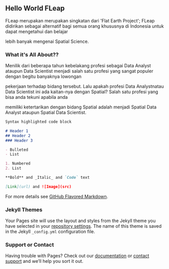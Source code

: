 ## Hello World FLeap

FLeap merupakan merupakan singkatan dari 'Flat Earth Project'; FLeap didirikan sebagai alternatif bagi semua orang khususnya di Indonesia untuk dapat mengetahui dan belajar 

lebih banyak mengenai Spatial Science.

### What it's All About??

Menilik dari beberapa tahun kebelakang profesi sebagai Data Analyst ataupun Data Scientist menjadi salah satu profesi yang sangat populer dengan begitu banyaknya lowongan 

pekerjaan terhadap bidang tersebut. Lalu apakah profesi Data Analystnatau Data Scientist ini ada kaitan-nya dengan Spatial? Salah satu profesi yang bisa anda tekuni apabila anda 

memiliki ketertarikan dengan bidang Spatial adalah menjadi Spatial Data Analyst ataupun Spatial Data Scientist.

```markdown
Syntax highlighted code block

# Header 1
## Header 2
### Header 3

- Bulleted
- List

1. Numbered
2. List

**Bold** and _Italic_ and `Code` text

[Link](url) and ![Image](src)
```

For more details see [GitHub Flavored Markdown](https://guides.github.com/features/mastering-markdown/).

### Jekyll Themes

Your Pages site will use the layout and styles from the Jekyll theme you have selected in your [repository settings](https://github.com/FlatEarthP/FLeap-Course/settings/pages). The name of this theme is saved in the Jekyll `_config.yml` configuration file.

### Support or Contact

Having trouble with Pages? Check out our [documentation](https://docs.github.com/categories/github-pages-basics/) or [contact support](https://support.github.com/contact) and we’ll help you sort it out.
